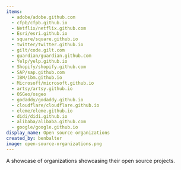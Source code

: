 ```yaml
---
items:
  - adobe/adobe.github.com
  - cfpb/cfpb.github.io
  - Netflix/netflix.github.com
  - Esri/esri.github.io
  - square/square.github.io
  - twitter/twitter.github.io
  - gilt/code.gilt.com
  - guardian/guardian.github.com
  - Yelp/yelp.github.io
  - Shopify/shopify.github.com
  - SAP/sap.github.com
  - IBM/ibm.github.io
  - Microsoft/microsoft.github.io
  - artsy/artsy.github.io
  - OSGeo/osgeo
  - godaddy/godaddy.github.io
  - cloudflare/cloudflare.github.io
  - eleme/eleme.github.io
  - didi/didi.github.io
  - alibaba/alibaba.github.com
  - google/google.github.io
display_name: Open source organizations
created_by: benbalter
image: open-source-organizations.png
---
```


A showcase of organizations showcasing their open source projects.
